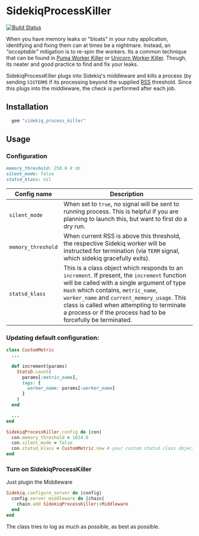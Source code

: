 # SidekiqProcessKiller

[![Build Status](https://travis-ci.org/shayonj/sidekiq_process_killer.svg?branch=master)](https://travis-ci.org/shayonj/sidekiq_process_killer)

When you have memory leaks or "bloats" in your ruby application, identifying and fixing them can at times be a nightmare. Instead, an _"acceptable"_ mitigation is to re-spin the workers. Its a common technique that can be found in [Puma Worker Killer](https://github.com/schneems/puma_worker_killer) or [Unicorn Worker Killer](https://github.com/kzk/unicorn-worker-killer). Though, its neater and good practice to find and fix your leaks.

SidekiqProcessKiller plugs into Sidekiq's middleware and kills a process (by sending `SIGTERM`) if its processing beyond the supplied [RSS](https://en.wikipedia.org/wiki/Resident_set_size) threshold. Since this plugs into the middleware, the check is performed after each job.

## Installation

```ruby
  gem "sidekiq_process_killer"
```

## Usage

### Configuration


```ruby
memory_threshold: 250.0 # mb
silent_mode: false
statsd_klass: nil
```



| Config name           	| Description                                                                                                                                                                                                                                                                                                                                                                                                	|
|-------------------------	|----------------------------------------------------------------------------------------------------------------------------------------------------------------------------------------------------------------------------------------------------------------------------------------------------------------------------------------------------------------------------------------------------------------------------------------------------------------------------------------------------------------------------------------------------------------------------------	|
| `silent_mode`           	| When set to `true`, no signal will be sent to running process. This is helpful if you are planning to launch this, but want to first do a dry run.
| `memory_threshold`      	| When current RSS is above this threshold, the respective Sidekiq worker will be instructed for termination (via `TERM` signal, which sidekiq gracefully exits).                                                                                                                                                                                                                                                                                                                                                                                                              	|
| `statsd_klass`          	| This is a class object which responds to an `increment`. If present, the `increment` function will be called with a single argument of type `Hash` which contains, `metric_name`, `worker_name` and `current_memory_usage`. This class is called when attempting to terminate a process or if the process had to be forcefully be terminated.	|


### Updating default configuration:

```ruby
class CustomMetric
  ...

  def increment(params)
    StatsD.count(
      params[:metric_name],
      tags: {
        worker_name: params[:worker_name]
      }
    )
  end

  ...
end

SidekiqProcessKiller.config do |con|
  con.memory_threshold = 1024.0
  con.silent_mode = false
  con.statsd_klass = CustomMetric.new # your custom statsd class object
end
```

### Turn on SidekiqProcessKiller

Just plugin the Middleware

```ruby
Sidekiq.configure_server do |config|
  config.server_middleware do |chain|
    chain.add SidekiqProcessKiller::Middleware
  end
end
```

The class tries to log as much as possible, as best as possible.
